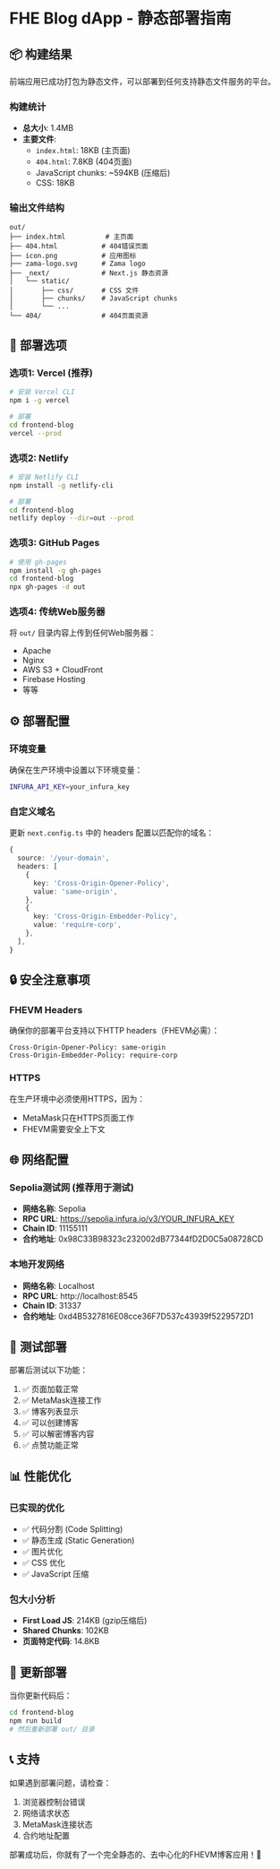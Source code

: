 # FHE Blog dApp - 静态部署指南

## 📦 构建结果

前端应用已成功打包为静态文件，可以部署到任何支持静态文件服务的平台。

### 构建统计
- **总大小**: 1.4MB
- **主要文件**:
  - `index.html`: 18KB (主页面)
  - `404.html`: 7.8KB (404页面)
  - JavaScript chunks: ~594KB (压缩后)
  - CSS: 18KB

### 输出文件结构
```
out/
├── index.html          # 主页面
├── 404.html           # 404错误页面
├── icon.png           # 应用图标
├── zama-logo.svg      # Zama logo
├── _next/             # Next.js 静态资源
│   └── static/
│       ├── css/       # CSS 文件
│       ├── chunks/    # JavaScript chunks
│       └── ...
└── 404/               # 404页面资源
```

## 🚀 部署选项

### 选项1: Vercel (推荐)
```bash
# 安装 Vercel CLI
npm i -g vercel

# 部署
cd frontend-blog
vercel --prod
```

### 选项2: Netlify
```bash
# 安装 Netlify CLI
npm install -g netlify-cli

# 部署
cd frontend-blog
netlify deploy --dir=out --prod
```

### 选项3: GitHub Pages
```bash
# 使用 gh-pages
npm install -g gh-pages
cd frontend-blog
npx gh-pages -d out
```

### 选项4: 传统Web服务器
将 `out/` 目录内容上传到任何Web服务器：
- Apache
- Nginx
- AWS S3 + CloudFront
- Firebase Hosting
- 等等

## ⚙️ 部署配置

### 环境变量
确保在生产环境中设置以下环境变量：
```bash
INFURA_API_KEY=your_infura_key
```

### 自定义域名
更新 `next.config.ts` 中的 headers 配置以匹配你的域名：
```typescript
{
  source: '/your-domain',
  headers: [
    {
      key: 'Cross-Origin-Opener-Policy',
      value: 'same-origin',
    },
    {
      key: 'Cross-Origin-Embedder-Policy',
      value: 'require-corp',
    },
  ],
}
```

## 🔒 安全注意事项

### FHEVM Headers
确保你的部署平台支持以下HTTP headers（FHEVM必需）：
```
Cross-Origin-Opener-Policy: same-origin
Cross-Origin-Embedder-Policy: require-corp
```

### HTTPS
在生产环境中必须使用HTTPS，因为：
- MetaMask只在HTTPS页面工作
- FHEVM需要安全上下文

## 🌐 网络配置

### Sepolia测试网 (推荐用于测试)
- **网络名称**: Sepolia
- **RPC URL**: https://sepolia.infura.io/v3/YOUR_INFURA_KEY
- **Chain ID**: 11155111
- **合约地址**: 0x98C33B98323c232002dB77344fD2D0C5a08728CD

### 本地开发网络
- **网络名称**: Localhost
- **RPC URL**: http://localhost:8545
- **Chain ID**: 31337
- **合约地址**: 0xd4B5327816E08cce36F7D537c43939f5229572D1

## 🧪 测试部署

部署后测试以下功能：
1. ✅ 页面加载正常
2. ✅ MetaMask连接工作
3. ✅ 博客列表显示
4. ✅ 可以创建博客
5. ✅ 可以解密博客内容
6. ✅ 点赞功能正常

## 📊 性能优化

### 已实现的优化
- ✅ 代码分割 (Code Splitting)
- ✅ 静态生成 (Static Generation)
- ✅ 图片优化
- ✅ CSS 优化
- ✅ JavaScript 压缩

### 包大小分析
- **First Load JS**: 214KB (gzip压缩后)
- **Shared Chunks**: 102KB
- **页面特定代码**: 14.8KB

## 🔄 更新部署

当你更新代码后：
```bash
cd frontend-blog
npm run build
# 然后重新部署 out/ 目录
```

## 📞 支持

如果遇到部署问题，请检查：
1. 浏览器控制台错误
2. 网络请求状态
3. MetaMask连接状态
4. 合约地址配置

部署成功后，你就有了一个完全静态的、去中心化的FHEVM博客应用！🎉
